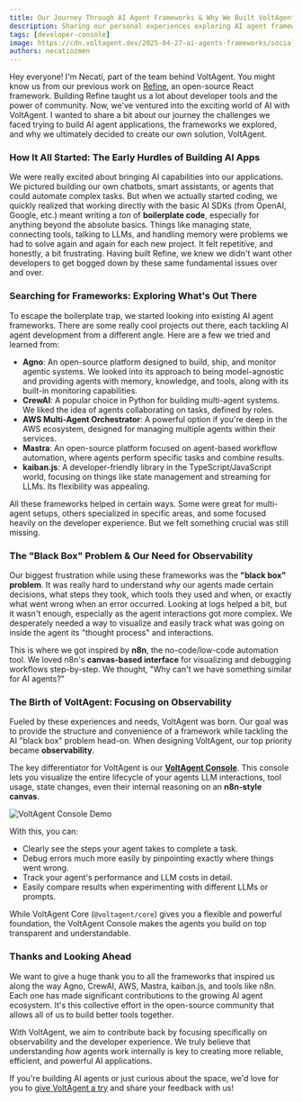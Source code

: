 ```yaml
---
title: Our Journey Through AI Agent Frameworks & Why We Built VoltAgent
description: Sharing our personal experiences exploring AI agent frameworks and why we decided to build VoltAgent with a focus on observability.
tags: [developer-console]
image: https://cdn.voltagent.dev/2025-04-27-ai-agents-frameworks/social.png
authors: necatiozmen
---
```


Hey everyone! I'm Necati, part of the team behind VoltAgent. You might know us from our previous work on [Refine](https://refine.dev), an open-source React framework. Building Refine taught us a lot about developer tools and the power of community. Now, we've ventured into the exciting world of AI with VoltAgent. I wanted to share a bit about our journey the challenges we faced trying to build AI agent applications, the frameworks we explored, and why we ultimately decided to create our own solution, VoltAgent.

### How It All Started: The Early Hurdles of Building AI Apps

We were really excited about bringing AI capabilities into our applications. We pictured building our own chatbots, smart assistants, or agents that could automate complex tasks. But when we actually started coding, we quickly realized that working directly with the basic AI SDKs (from OpenAI, Google, etc.) meant writing a _ton_ of **boilerplate code**, especially for anything beyond the absolute basics. Things like managing state, connecting tools, talking to LLMs, and handling memory were problems we had to solve again and again for each new project. It felt repetitive, and honestly, a bit frustrating. Having built Refine, we knew we didn't want other developers to get bogged down by these same fundamental issues over and over.

### Searching for Frameworks: Exploring What's Out There

To escape the boilerplate trap, we started looking into existing AI agent frameworks. There are some really cool projects out there, each tackling AI agent development from a different angle. Here are a few we tried and learned from:

- **Agno**: An open-source platform designed to build, ship, and monitor agentic systems. We looked into its approach to being model-agnostic and providing agents with memory, knowledge, and tools, along with its built-in monitoring capabilities.
- **CrewAI**: A popular choice in Python for building multi-agent systems. We liked the idea of agents collaborating on tasks, defined by roles.
- **AWS Multi-Agent Orchestrator**: A powerful option if you're deep in the AWS ecosystem, designed for managing multiple agents within their services.
- **Mastra**: An open-source platform focused on agent-based workflow automation, where agents perform specific tasks and combine results.
- **kaiban.js**: A developer-friendly library in the TypeScript/JavaScript world, focusing on things like state management and streaming for LLMs. Its flexibility was appealing.

All these frameworks helped in certain ways. Some were great for multi-agent setups, others specialized in specific areas, and some focused heavily on the developer experience. But we felt something crucial was still missing.

### The "Black Box" Problem & Our Need for Observability

Our biggest frustration while using these frameworks was the **"black box" problem**. It was really hard to understand _why_ our agents made certain decisions, what steps they took, which tools they used and when, or exactly what went wrong when an error occurred. Looking at logs helped a bit, but it wasn't enough, especially as the agent interactions got more complex. We desperately needed a way to visualize and easily track what was going on inside the agent its "thought process" and interactions.

This is where we got inspired by **n8n**, the no-code/low-code automation tool. We loved n8n's **canvas-based interface** for visualizing and debugging workflows step-by-step. We thought, "Why can't we have something similar for AI agents?"

### The Birth of VoltAgent: Focusing on Observability

Fueled by these experiences and needs, VoltAgent was born. Our goal was to provide the structure and convenience of a framework while tackling the AI "black box" problem head-on. When designing VoltAgent, our top priority became **observability**.

The key differentiator for VoltAgent is our **[VoltAgent Console](https://console.voltagent.dev/)**. This console lets you visualize the entire lifecycle of your agents LLM interactions, tool usage, state changes, even their internal reasoning on an **n8n-style canvas**.

![VoltAgent Console Demo](https://cdn.voltagent.dev/readme/demo.gif)

With this, you can:

- Clearly see the steps your agent takes to complete a task.
- Debug errors much more easily by pinpointing exactly where things went wrong.
- Track your agent's performance and LLM costs in detail.
- Easily compare results when experimenting with different LLMs or prompts.

While VoltAgent Core (`@voltagent/core`) gives you a flexible and powerful foundation, the VoltAgent Console makes the agents you build on top transparent and understandable.

### Thanks and Looking Ahead

We want to give a huge thank you to all the frameworks that inspired us along the way Agno, CrewAI, AWS, Mastra, kaiban.js, and tools like n8n. Each one has made significant contributions to the growing AI agent ecosystem. It's this collective effort in the open-source community that allows all of us to build better tools together.

With VoltAgent, we aim to contribute back by focusing specifically on observability and the developer experience. We truly believe that understanding _how_ agents work internally is key to creating more reliable, efficient, and powerful AI applications.

If you're building AI agents or just curious about the space, we'd love for you to [give VoltAgent a try](https://voltagent.dev/docs/quick-start) and share your feedback with us!
